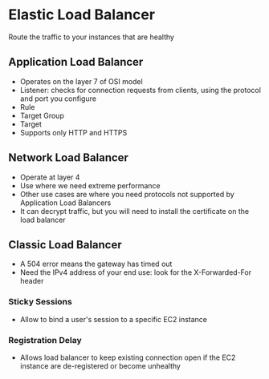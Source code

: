 # Elastic Load Balancer

Route the traffic to your instances that are healthy 
## Application Load Balancer 

- Operates on the layer 7 of OSI model
- Listener: checks for connection requests from clients, using the protocol and port you configure
- Rule 
- Target Group 
- Target
- Supports only HTTP and HTTPS

## Network Load Balancer 

- Operate at layer 4
- Use where we need extreme performance 
- Other use cases are where you need protocols not supported by Application Load Balancers 
- It can decrypt traffic, but you will need to install the certificate on the load balancer

## Classic Load Balancer 

- A 504 error means the gateway has timed out 
- Need the IPv4 address of your end use: look for the X-Forwarded-For header

### Sticky Sessions 

- Allow to bind a user's session to a specific EC2 instance

### Registration Delay

- Allows load balancer to keep existing connection open if the EC2 instance are de-registered or become unhealthy

